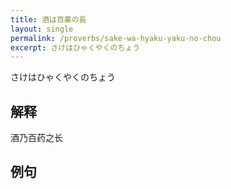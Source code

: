 ```yaml
---
title: 酒は百薬の長
layout: single
permalink: /proverbs/sake-wa-hyaku-yaku-no-chou
excerpt: さけはひゃくやくのちょう
---
```


さけはひゃくやくのちょう

## 解释

酒乃百药之长

## 例句

